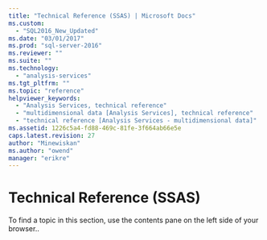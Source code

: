 ```yaml
---
title: "Technical Reference (SSAS) | Microsoft Docs"
ms.custom: 
  - "SQL2016_New_Updated"
ms.date: "03/01/2017"
ms.prod: "sql-server-2016"
ms.reviewer: ""
ms.suite: ""
ms.technology: 
  - "analysis-services"
ms.tgt_pltfrm: ""
ms.topic: "reference"
helpviewer_keywords: 
  - "Analysis Services, technical reference"
  - "multidimensional data [Analysis Services], technical reference"
  - "technical reference [Analysis Services - multidimensional data]"
ms.assetid: 1226c5a4-fd88-469c-81fe-3f664ab66e5e
caps.latest.revision: 27
author: "Minewiskan"
ms.author: "owend"
manager: "erikre"
---
```

# Technical Reference (SSAS)
To find a topic in this section, use the contents pane on the left side of your browser..  
  